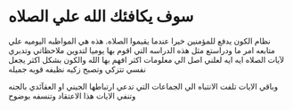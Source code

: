 # سوف يكافئك الله علي الصلاه
نظام الكون يدفع للمؤمنين خيرا عندما يقيموا الصلاه. هذه هي المواظبه اليوميه علي متابعه امر ما ودراستع مثل هذه الدراسه التي اقوم بها يوميا لتدوين ملاحظاتي وتدبري لآيات الصلاه ايه ايه لعلني اصل الي معلومات اكثر افهم بها الله والكون بشكل اكثر يجعل نفسي تتزكي وتصبح زكيه نظيفه قويه جميله

وباقي الايات تلفت الانتباه الي الجماعات التي تدعي ارتباطها الجيني او العقآئدي بالجنه وتنفي الايات هذا الاعتقاد وتنسفه بوضوح
